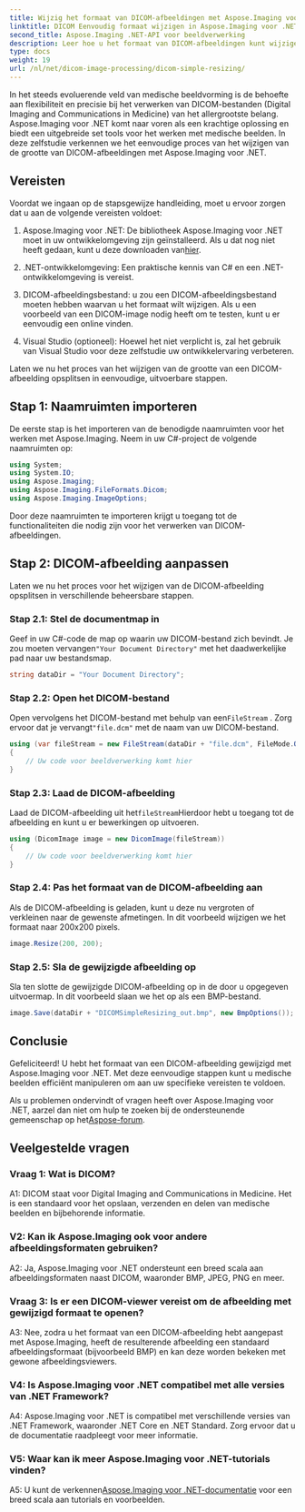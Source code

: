 ```yaml
---
title: Wijzig het formaat van DICOM-afbeeldingen met Aspose.Imaging voor .NET
linktitle: DICOM Eenvoudig formaat wijzigen in Aspose.Imaging voor .NET
second_title: Aspose.Imaging .NET-API voor beeldverwerking
description: Leer hoe u het formaat van DICOM-afbeeldingen kunt wijzigen met Aspose.Imaging voor .NET, een krachtig hulpmiddel voor de verwerking van medische beelden. Eenvoudige stappen voor nauwkeurige resultaten.
type: docs
weight: 19
url: /nl/net/dicom-image-processing/dicom-simple-resizing/
---
```

In het steeds evoluerende veld van medische beeldvorming is de behoefte aan flexibiliteit en precisie bij het verwerken van DICOM-bestanden (Digital Imaging and Communications in Medicine) van het allergrootste belang. Aspose.Imaging voor .NET komt naar voren als een krachtige oplossing en biedt een uitgebreide set tools voor het werken met medische beelden. In deze zelfstudie verkennen we het eenvoudige proces van het wijzigen van de grootte van DICOM-afbeeldingen met Aspose.Imaging voor .NET. 

## Vereisten

Voordat we ingaan op de stapsgewijze handleiding, moet u ervoor zorgen dat u aan de volgende vereisten voldoet:

1.  Aspose.Imaging voor .NET: De bibliotheek Aspose.Imaging voor .NET moet in uw ontwikkelomgeving zijn geïnstalleerd. Als u dat nog niet heeft gedaan, kunt u deze downloaden van[hier](https://releases.aspose.com/imaging/net/).

2. .NET-ontwikkelomgeving: Een praktische kennis van C# en een .NET-ontwikkelomgeving is vereist.

3. DICOM-afbeeldingsbestand: u zou een DICOM-afbeeldingsbestand moeten hebben waarvan u het formaat wilt wijzigen. Als u een voorbeeld van een DICOM-image nodig heeft om te testen, kunt u er eenvoudig een online vinden.

4. Visual Studio (optioneel): Hoewel het niet verplicht is, zal het gebruik van Visual Studio voor deze zelfstudie uw ontwikkelervaring verbeteren.

Laten we nu het proces van het wijzigen van de grootte van een DICOM-afbeelding opsplitsen in eenvoudige, uitvoerbare stappen.

## Stap 1: Naamruimten importeren

De eerste stap is het importeren van de benodigde naamruimten voor het werken met Aspose.Imaging. Neem in uw C#-project de volgende naamruimten op:

```csharp
using System;
using System.IO;
using Aspose.Imaging;
using Aspose.Imaging.FileFormats.Dicom;
using Aspose.Imaging.ImageOptions;
```

Door deze naamruimten te importeren krijgt u toegang tot de functionaliteiten die nodig zijn voor het verwerken van DICOM-afbeeldingen.

## Stap 2: DICOM-afbeelding aanpassen

Laten we nu het proces voor het wijzigen van de DICOM-afbeelding opsplitsen in verschillende beheersbare stappen.

### Stap 2.1: Stel de documentmap in

 Geef in uw C#-code de map op waarin uw DICOM-bestand zich bevindt. Je zou moeten vervangen`"Your Document Directory"` met het daadwerkelijke pad naar uw bestandsmap.

```csharp
string dataDir = "Your Document Directory";
```

### Stap 2.2: Open het DICOM-bestand

 Open vervolgens het DICOM-bestand met behulp van een`FileStream` . Zorg ervoor dat je vervangt`"file.dcm"` met de naam van uw DICOM-bestand.

```csharp
using (var fileStream = new FileStream(dataDir + "file.dcm", FileMode.Open, FileAccess.Read))
{
    // Uw code voor beeldverwerking komt hier
}
```

### Stap 2.3: Laad de DICOM-afbeelding

 Laad de DICOM-afbeelding uit het`fileStream`Hierdoor hebt u toegang tot de afbeelding en kunt u er bewerkingen op uitvoeren.

```csharp
using (DicomImage image = new DicomImage(fileStream))
{
    // Uw code voor beeldverwerking komt hier
}
```

### Stap 2.4: Pas het formaat van de DICOM-afbeelding aan

Als de DICOM-afbeelding is geladen, kunt u deze nu vergroten of verkleinen naar de gewenste afmetingen. In dit voorbeeld wijzigen we het formaat naar 200x200 pixels.

```csharp
image.Resize(200, 200);
```

### Stap 2.5: Sla de gewijzigde afbeelding op

Sla ten slotte de gewijzigde DICOM-afbeelding op in de door u opgegeven uitvoermap. In dit voorbeeld slaan we het op als een BMP-bestand.

```csharp
image.Save(dataDir + "DICOMSimpleResizing_out.bmp", new BmpOptions());
```

## Conclusie

Gefeliciteerd! U hebt het formaat van een DICOM-afbeelding gewijzigd met Aspose.Imaging voor .NET. Met deze eenvoudige stappen kunt u medische beelden efficiënt manipuleren om aan uw specifieke vereisten te voldoen.

 Als u problemen ondervindt of vragen heeft over Aspose.Imaging voor .NET, aarzel dan niet om hulp te zoeken bij de ondersteunende gemeenschap op het[Aspose-forum](https://forum.aspose.com/).

## Veelgestelde vragen

### Vraag 1: Wat is DICOM?

A1: DICOM staat voor Digital Imaging and Communications in Medicine. Het is een standaard voor het opslaan, verzenden en delen van medische beelden en bijbehorende informatie.

### V2: Kan ik Aspose.Imaging ook voor andere afbeeldingsformaten gebruiken?

A2: Ja, Aspose.Imaging voor .NET ondersteunt een breed scala aan afbeeldingsformaten naast DICOM, waaronder BMP, JPEG, PNG en meer.

### Vraag 3: Is er een DICOM-viewer vereist om de afbeelding met gewijzigd formaat te openen?

A3: Nee, zodra u het formaat van een DICOM-afbeelding hebt aangepast met Aspose.Imaging, heeft de resulterende afbeelding een standaard afbeeldingsformaat (bijvoorbeeld BMP) en kan deze worden bekeken met gewone afbeeldingsviewers.

### V4: Is Aspose.Imaging voor .NET compatibel met alle versies van .NET Framework?

A4: Aspose.Imaging voor .NET is compatibel met verschillende versies van .NET Framework, waaronder .NET Core en .NET Standard. Zorg ervoor dat u de documentatie raadpleegt voor meer informatie.

### V5: Waar kan ik meer Aspose.Imaging voor .NET-tutorials vinden?

 A5: U kunt de verkennen[Aspose.Imaging voor .NET-documentatie](https://reference.aspose.com/imaging/net/) voor een breed scala aan tutorials en voorbeelden.